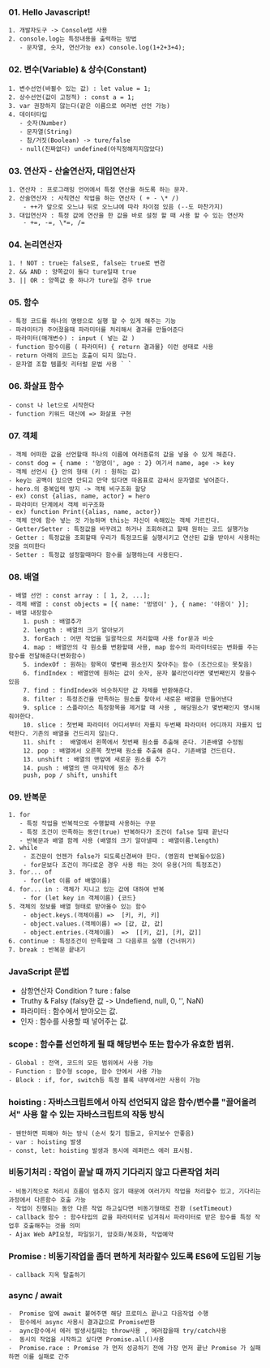 ### 01. Hello Javascript!
    1. 개발자도구 -> Console탭 사용
    2. console.log는 특정내용을 출력하는 방법
       - 문자열, 숫자, 연산가능 ex) console.log(1+2+3+4);

### 02. 변수(Variable) & 상수(Constant)
    1. 변수선언(바뀔수 있는 값) : let value = 1;
    2. 상수선언(값이 고정적) : const a = 1;
    3. var 권장하지 않는다(같은 이름으로 여러번 선언 가능)
    4. 데이터타입
       - 숫자(Number)
       - 문자열(String)
       - 참/거짓(Boolean) -> ture/false
       - null(진짜없다) undefined(아직정해지지않았다)

### 03. 연산자 - 산술연산자, 대입연산자
    1. 연산자 : 프로그래밍 언어에서 특정 연산을 하도록 하는 문자.
    2. 산술연산자 : 사칙연산 작업을 하는 연산자 ( + - \* /)
        - ++가 앞으로 오느냐 뒤로 오느냐에 따라 차이점 있음 (--도 마찬가지)
    3. 대입연산자 : 특정 값에 연산을 한 값을 바로 설정 할 때 사용 할 수 있는 연산자
        - +=, -=, \*=, /=

### 04. 논리연산자
    1. ! NOT : true는 false로, false는 true로 변경
    2. && AND : 양쪽값이 둘다 ture일때 true
    3. || OR : 양쪽값 중 하나가 ture일 경우 true

### 05. 함수
    - 특정 코드를 하나의 명령으로 실행 할 수 있게 해주는 기능
    - 파라미터가 주어졌을때 파라미터를 처리해서 결과를 만들어준다
    - 파라미터(매개변수) : input ( 넣는 값 )
    - function 함수이름 ( 파라미터) { return 결과물} 이런 셩태로 사용
    - return 아래의 코드는 호출이 되지 않는다.
    - 문자열 조합 템플릿 리터럴 문법 사용 ` `

### 06. 화살표 함수
    - const 나 let으로 시작한다
    - function 키워드 대신에 => 화살표 구현

### 07. 객체
    - 객체 어떠한 값을 선언할때 하나의 이름에 여러종류의 값을 넣을 수 있게 해준다.
    - const dog = { name : '멍멍이', age : 2} 여기서 name, age -> key
    - 객체 선언시 {} 안의 형태 (키 : 원하는 값) 
    - key는 공백이 있으면 안되고 만약 있다면 따옴표로 감싸서 문자열로 넣어준다.
    - hero.의 중복입력 방지 -> 객체 비구조화 할당
    - ex) const {alias, name, actor} = hero
    - 파라미터 단계에서 객체 비구조화 
    - ex) function Print({alias, name, actor})
    - 객체 안에 함수 넣는 것 가능하며 this는 자신이 속해있는 객체 가르킨다.
    - Getter/Setter : 특정값을 바꾸려고 하거나 조회하려고 할때 원하는 코드 실행가능 
    - Getter : 특정값을 조회할때 우리가 특정코드를 실행시키고 연산된 값을 받아서 사용하는것을 의미한다
    - Setter : 특정값 설정할때마다 함수를 실행하는데 사용된다.
  
  ### 08. 배열
    - 배열 선언 : const array : [ 1, 2, ...];
    - 객체 배열 : const objects = [{ name: '멍멍이' }, { name: '야옹이' }];
    - 배열 내장함수
        1. push : 배열추가
        2. length : 배열의 크기 알아보기
        3. forEach : 어떤 작업을 일괄적으로 처리할때 사용 for문과 비슷
        4. map : 배열안의 각 원소를 변환할때 사용, map 함수의 파라미터로는 변화를 주는 함수를 전달해준다(변화함수)
        5. indexOf : 원하는 항목이 몇번째 원소인지 찾아주는 함수 (조건으로는 못찾음)
        6. findIndex : 배열안에 원하는 값이 숫자, 문자 불리언이라면 몇번째인지 찾을수 있음
        7. find : findIndex와 비슷하지만 값 자체를 반환해준다.
        8. filter : 특정조건을 만족하는 원소를 찾아서 새로운 배열을 만들어낸다
        9. splice : 스플라이스 특정항목을 제거할 때 사용 , 해당원소가 몇번째인지 명시해줘야한다.
        10. slice : 첫번째 파라미터 어디서부터 자를지 두번째 파라미터 어디까지 자를지 입력한다. 기존의 배열을 건드리지 않는다.
        11. shift :  배열에서 왼쪽에서 첫번째 원소를 추출해 준다. 기존배열 수정됨
        12. pop : 배열에서 오른쪽 첫번째 원소를 추출해 준다. 기존배열 건드린다.
        13. unshift : 배열의 맨앞에 새로운 원소를 추가
        14. push : 배열의 맨 마지막에 원소 추가
        push, pop / shift, unshift




   
### 09. 반복문 
    1. for
       - 특정 작업을 반복적으로 수행할때 사용하는 구문
       - 특정 조건이 만족하는 동안(true) 반복하다가 조건이 false 일때 끝난다
       - 반복문과 배열 함께 사용 (배열의 크기 알아낼때 : 배열이름.length)
    2. while
        - 조건문이 언젠가 false가 되도록신경써야 한다. (영원히 반복될수있음)
        - for문보다 조건이 까다로운 경우 사용 하는 것이 유용(거의 특정조건)
    3. for... of 
        - for(let 이름 of 배열이름)
    4. for... in : 객체가 지니고 있는 값에 대하여 반복
        - for (let key in 객체이름) {코드}
    5. 객체의 정보를 배열 형태로 받아올수 있는 함수
        - object.keys.(객체이름) =>  [키, 키, 키]
        - object.values.(객체이름) => [값, 값, 값]
        - object.entries.(객체이름)  =>  [[키, 값], [키, 값]]
    6. continue : 특정조건이 만족할때 그 다음루프 실행 (건너뛰기)
    7. break : 반복문 끝내기




### JavaScript 문법
- 삼항연산자 Condition ? ture : false
- Truthy & Falsy
  (falsy한 값 -> Undefiend, null, 0, '', NaN)
- 파라미터 : 함수에서 받아오는 값.
- 인자 : 함수를 사용할 때 넣어주는 값.
  

###  scope : 함수를 선언하게 될 때 해당변수 또는 함수가 유효한 범위.
    - Global : 전역, 코드의 모든 범위에서 사용 가능 
    - Function : 함수형 scope, 함수 안에서 사용 가능
    - Block : if, for, switch등 특정 블록 내부에서만 사용이 가능

### hoisting : 자바스크립트에서 아직 선언되지 않은 함수/변수를 "끌어올려서" 사용 할 수 있는 자바스크립트의 작동 방식
    - 웬만하면 피해야 하는 방식 (순서 찾기 힘들고, 유지보수 안좋음)
    - var : hoisting 발생 
    - const, let: hoisting 발생과 동시에 레퍼런스 에러 표시됨.

### 비동기처리 : 작업이 끝날 때 까지 기다리지 않고 다른작업 처리 
    - 비동기적으로 처리시 흐름이 멈추지 않기 때문에 여러가지 작업을 처리할수 있고, 기다리는 과정에서 다른함수 호출 가능
    - 작업이 진행되는 동안 다른 작업 하고싶다면 비동기형태로 전환 (setTimeout)
    - callback 함수 : 함수타입의 값을 파라미터로 넘겨줘서 파라미터로 받은 함수를 특정 작업후 호출해주는 것을 의미
    - Ajax Web API요청, 파일읽기, 암호화/복호화, 작업예약

### Promise : 비동기작업을 좀더 편하게 처라할수 있도록 ES6에 도입된 기능
    - callback 지옥 탈출하기


### async / await
    -  Promise 앞에 await 붙여주면 해당 프로미스 끝나고 다음작업 수행
    -  함수에서 async 사용시 결과값으로 Promise반환
    -  aync함수에서 에러 발생시킬때는 throw사용 , 에러잡을때 try/catch사용
    -  동시의 작업을 시작하고 싶다면 Promise.all()사용
    -  Promise.race : Promise 가 먼저 성공하기 전에 가장 먼저 끝난 Promise 가 실패하면 이를 실패로 간주
